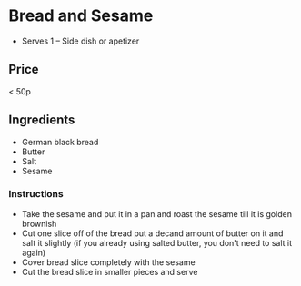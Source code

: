 # Bread and Sesame

- Serves 1
– Side dish or apetizer

## Price

< 50p

## Ingredients

- German black bread
- Butter
- Salt
- Sesame

### Instructions

- Take the sesame and put it in a pan and roast the sesame till it is golden brownish
- Cut one slice off of the bread put a decand amount of butter on it and salt it slightly (if you already using salted butter, you don't need to salt it again)
- Cover bread slice completely with the sesame
- Cut the bread slice in smaller pieces and serve